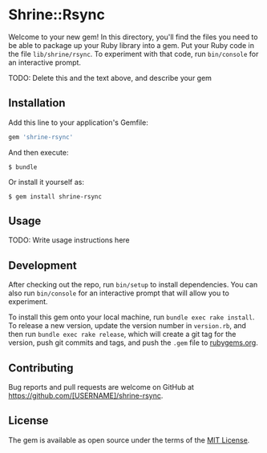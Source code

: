 # Shrine::Rsync

Welcome to your new gem! In this directory, you'll find the files you need to be able to package up your Ruby library into a gem. Put your Ruby code in the file `lib/shrine/rsync`. To experiment with that code, run `bin/console` for an interactive prompt.

TODO: Delete this and the text above, and describe your gem

## Installation

Add this line to your application's Gemfile:

```ruby
gem 'shrine-rsync'
```

And then execute:

    $ bundle

Or install it yourself as:

    $ gem install shrine-rsync

## Usage

TODO: Write usage instructions here

## Development

After checking out the repo, run `bin/setup` to install dependencies. You can also run `bin/console` for an interactive prompt that will allow you to experiment.

To install this gem onto your local machine, run `bundle exec rake install`. To release a new version, update the version number in `version.rb`, and then run `bundle exec rake release`, which will create a git tag for the version, push git commits and tags, and push the `.gem` file to [rubygems.org](https://rubygems.org).

## Contributing

Bug reports and pull requests are welcome on GitHub at https://github.com/[USERNAME]/shrine-rsync.


## License

The gem is available as open source under the terms of the [MIT License](http://opensource.org/licenses/MIT).

